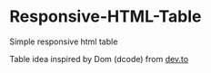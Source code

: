 # Responsive-HTML-Table

Simple responsive html table

Table idea inspired by Dom (dcode) from [dev.to](https://dev.to/dcodeyt/creating-beautiful-html-tables-with-css-428l)
